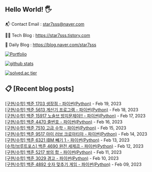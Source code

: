 ## Hello World! 🖐

📬 Contact Email : star7sss@naver.com

👨‍💻 Tech Blog : https://star7sss.tistory.com

🤪 Daily Blog : https://blog.naver.com/star7sss

[![Portfolio](https://img.shields.io/badge/Portfolio-%23000000.svg?style=for-the-badge&logo=firefox&logoColor=#FF7139)](https://fern-way-13f.notion.site/Jang-Thang-3b7b327981a2456c8ee5952eadb848b9)

[![github stats](https://github-readme-stats.vercel.app/api?username=jangThang&show_icons=true&hide_border=False)](https://star7sss.tistory.com)

[![solved.ac tier](http://mazassumnida.wtf/api/v2/generate_badge?boj=star7sss)](https://solved.ac/star7sss)

## 📋 [Recent blog posts]
[[구현/수학] 백준 1703 생장점 - 파이썬(Python)](https://star7sss.tistory.com/700) - Feb 19, 2023<br>
[[구현/수학] 백준 5613 계산기 프로그램 - 파이썬(Python)](https://star7sss.tistory.com/699) - Feb 18, 2023<br>
[[구현/수학] 백준 15917 노솔브 방지문제야!! - 파이썬(Python)](https://star7sss.tistory.com/698) - Feb 17, 2023<br>
[[구현/수학] 백준 4470 줄번호 - 파이썬(Python)](https://star7sss.tistory.com/697) - Feb 16, 2023<br>
[[구현/수학] 백준 7510 고급 수학 - 파이썬(Python)](https://star7sss.tistory.com/696) - Feb 15, 2023<br>
[[구현/수학] 백준 9517 아이 러브 크로아티아 - 파이썬(Python)](https://star7sss.tistory.com/695) - Feb 14, 2023<br>
[[구현/수학] 백준 6321 IBM 빼기 1 - 파이썬(Python)](https://star7sss.tistory.com/694) - Feb 13, 2023<br>
[[수학/브루트포스] 백준 4690 완전 세제곱 - 파이썬(Python)](https://star7sss.tistory.com/693) - Feb 12, 2023<br>
[[구현/수학] 백준 5217 쌍의 합 - 파이썬(Python)](https://star7sss.tistory.com/692) - Feb 11, 2023<br>
[[구현/수학] 백준 3029 경고 - 파이썬(Python)](https://star7sss.tistory.com/691) - Feb 10, 2023<br>
[[구현/수학] 백준 4892 숫자 맞추기 게임 - 파이썬(Python)](https://star7sss.tistory.com/690) - Feb 09, 2023<br>
